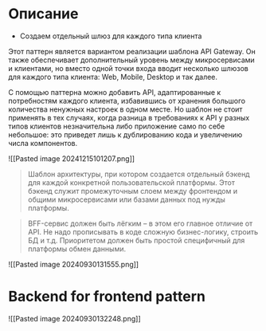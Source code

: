 # Описание

- Создаем отдельный шлюз для каждого типа клиента

Этот паттерн является вариантом реализации шаблона API Gateway. Он также обеспечивает дополнительный уровень между микросервисами и клиентами, но вместо одной точки входа вводит несколько шлюзов для каждого типа клиента: Web, Mobile, Desktop и так далее.

С помощью паттерна можно добавить API, адаптированные к потребностям каждого клиента, избавившись от хранения большого количества ненужных настроек в одном месте. Но шаблон не стоит применять в тех случаях, когда разница в требованиях к API у разных типов клиентов незначительна либо приложение само по себе небольшое: это приведет лишь к дублированию кода и увеличению числа компонентов.

![[Pasted image 20241215101207.png]]


>Шаблон архитектуры, при котором создается отдельный бэкенд для каждой конкретной пользовательской платформы. Этот бэкенд служит промежуточным слоем между фронтендом и общими микросервисами или базами данных под нужды платформы.

>BFF-сервис должен быть лёгким – в этом его главное отличие от API. Не надо прописывать в коде сложную бизнес-логику, строить БД и т.д. Приоритетом должен быть простой специфичный для платформы обмен данными.

![[Pasted image 20240930131555.png]]

# Backend for frontend pattern

![[Pasted image 20240930132248.png]]
